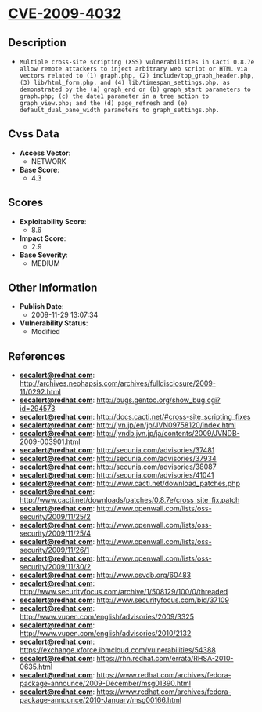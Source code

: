 
# [CVE-2009-4032](http://archives.neohapsis.com/archives/fulldisclosure/2009-11/0292.html)

## Description

- `Multiple cross-site scripting (XSS) vulnerabilities in Cacti 0.8.7e allow remote attackers to inject arbitrary web script or HTML via vectors related to (1) graph.php, (2) include/top_graph_header.php, (3) lib/html_form.php, and (4) lib/timespan_settings.php, as demonstrated by the (a) graph_end or (b) graph_start parameters to graph.php; (c) the date1 parameter in a tree action to graph_view.php; and the (d) page_refresh and (e) default_dual_pane_width parameters to graph_settings.php.`

## Cvss Data

- **Access Vector**:
  - NETWORK
- **Base Score**:
  - 4.3

## Scores

- **Exploitability Score**:
  - 8.6
- **Impact Score**:
  - 2.9
- **Base Severity**:
  - MEDIUM

## Other Information

- **Publish Date**:
  - 2009-11-29 13:07:34
- **Vulnerability Status**:
  - Modified

## References

- **secalert@redhat.com**: http://archives.neohapsis.com/archives/fulldisclosure/2009-11/0292.html
- **secalert@redhat.com**: http://bugs.gentoo.org/show_bug.cgi?id=294573
- **secalert@redhat.com**: http://docs.cacti.net/#cross-site_scripting_fixes
- **secalert@redhat.com**: http://jvn.jp/en/jp/JVN09758120/index.html
- **secalert@redhat.com**: http://jvndb.jvn.jp/ja/contents/2009/JVNDB-2009-003901.html
- **secalert@redhat.com**: http://secunia.com/advisories/37481
- **secalert@redhat.com**: http://secunia.com/advisories/37934
- **secalert@redhat.com**: http://secunia.com/advisories/38087
- **secalert@redhat.com**: http://secunia.com/advisories/41041
- **secalert@redhat.com**: http://www.cacti.net/download_patches.php
- **secalert@redhat.com**: http://www.cacti.net/downloads/patches/0.8.7e/cross_site_fix.patch
- **secalert@redhat.com**: http://www.openwall.com/lists/oss-security/2009/11/25/2
- **secalert@redhat.com**: http://www.openwall.com/lists/oss-security/2009/11/25/4
- **secalert@redhat.com**: http://www.openwall.com/lists/oss-security/2009/11/26/1
- **secalert@redhat.com**: http://www.openwall.com/lists/oss-security/2009/11/30/2
- **secalert@redhat.com**: http://www.osvdb.org/60483
- **secalert@redhat.com**: http://www.securityfocus.com/archive/1/508129/100/0/threaded
- **secalert@redhat.com**: http://www.securityfocus.com/bid/37109
- **secalert@redhat.com**: http://www.vupen.com/english/advisories/2009/3325
- **secalert@redhat.com**: http://www.vupen.com/english/advisories/2010/2132
- **secalert@redhat.com**: https://exchange.xforce.ibmcloud.com/vulnerabilities/54388
- **secalert@redhat.com**: https://rhn.redhat.com/errata/RHSA-2010-0635.html
- **secalert@redhat.com**: https://www.redhat.com/archives/fedora-package-announce/2009-December/msg01390.html
- **secalert@redhat.com**: https://www.redhat.com/archives/fedora-package-announce/2010-January/msg00166.html
